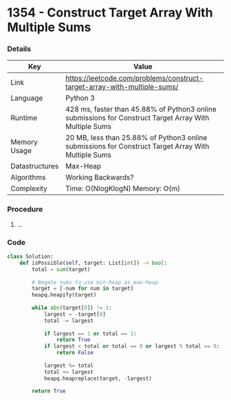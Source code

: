 # 1354 - Construct Target Array With Multiple Sums

### Details

| Key | Value |
| --- | ----- |
| Link | https://leetcode.com/problems/construct-target-array-with-multiple-sums/
| Language | Python 3
| Runtime | 428 ms, faster than 45.88% of Python3 online submissions for Construct Target Array With Multiple Sums
| Memory Usage | 20 MB, less than 25.88% of Python3 online submissions for Construct Target Array With Multiple Sums
| Datastructures | Max-Heap
| Algorithms | Working Backwards?
| Complexity | Time: O(NlogKlogN) Memory: O(m)

### Procedure

1. ...

### Code

```python
class Solution:
    def isPossible(self, target: List[int]) -> bool:
        total = sum(target)
        
        # Negate nums to use min-heap as max-heap
        target = [-num for num in target]
        heapq.heapify(target)
        
        while abs(target[0]) != 1:
            largest = -target[0]
            total -= largest
            
            if largest == 1 or total == 1:
                return True
            if largest < total or total == 0 or largest % total == 0:
                return False
            
            largest %= total
            total += largest
            heapq.heapreplace(target, -largest)
        
        return True
```
